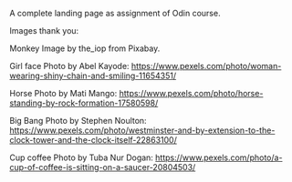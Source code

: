 A complete landing page as assignment of Odin course.

Images thank you:

Monkey Image by the_iop from Pixabay.

Girl face Photo by Abel Kayode: https://www.pexels.com/photo/woman-wearing-shiny-chain-and-smiling-11654351/

Horse Photo by Mati Mango: https://www.pexels.com/photo/horse-standing-by-rock-formation-17580598/

Big Bang Photo by Stephen Noulton: https://www.pexels.com/photo/westminster-and-by-extension-to-the-clock-tower-and-the-clock-itself-22863100/

Cup coffee Photo by Tuba Nur Dogan: https://www.pexels.com/photo/a-cup-of-coffee-is-sitting-on-a-saucer-20804503/